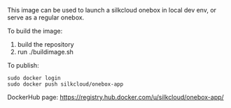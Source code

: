 This image can be used to launch a silkcloud onebox in local dev env, or serve as a regular onebox.

To build the image:
1. build the repository
2. run ./buildimage.sh

To publish:

```
sudo docker login
sudo docker push silkcloud/onebox-app
```

DockerHub page: https://registry.hub.docker.com/u/silkcloud/onebox-app/
